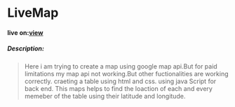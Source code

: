 # LiveMap

#### live on:[view](https://shamimahamed-prog.github.io/LiveMap/)

##### Description:
>Here i am trying to create a map using google map api.But for paid limitations my map api not working.But other fuctionalities are working correctly.
>craeting a table using html and css.
>using java Script for back end.
>This maps helps to find the loaction of each and every memeber of the table using their latitude and longitude.
